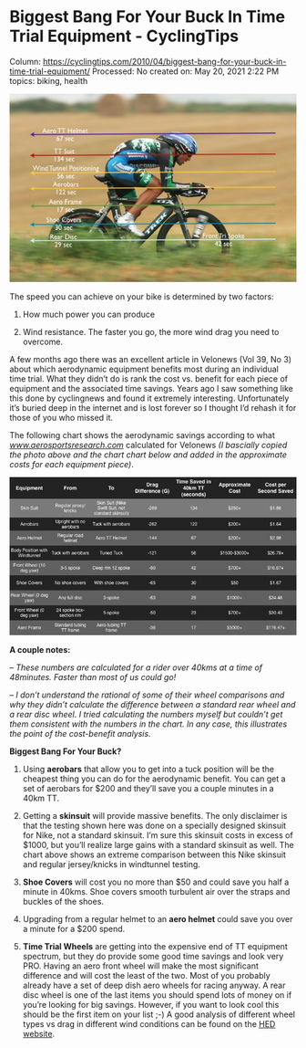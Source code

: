 # Biggest Bang For Your Buck In Time Trial Equipment - CyclingTips

Column: https://cyclingtips.com/2010/04/biggest-bang-for-your-buck-in-time-trial-equipment/
Processed: No
created on: May 20, 2021 2:22 PM
topics: biking, health

![](Biggest%20Bang%20For%20Your%20Buck%20In%20Time%20Trial%20Equipment%20850339be864e4549a95be65fb24049ab/ITT-Time-Savings.jpg)

The speed you can achieve on your bike is determined by two factors:

1. How much power you can produce

2. Wind resistance. The faster you go, the more wind drag you need to overcome.

A few months ago there was an excellent article in Velonews (Vol 39, No 3) about which aerodynamic equipment benefits most during an individual time trial. What they didn’t do is rank the cost vs. benefit for each piece of equipment and the associated time savings. Years ago I saw something like this done by cyclingnews and found it extremely interesting. Unfortunately it’s buried deep in the internet and is lost forever so I thought I’d rehash it for those of you who missed it.

The following chart shows the aerodynamic savings according to what *www.aerosportsresearch.com* calculated for Velonews *(I bascially copied the photo above and the chart chart below and added in the approximate costs for each equipment piece)*.

![](Biggest%20Bang%20For%20Your%20Buck%20In%20Time%20Trial%20Equipment%20850339be864e4549a95be65fb24049ab/ttchart.jpg)

**A couple notes:**

*– These numbers are calculated for a rider over 40kms at a time of 48minutes. Faster than most of us could go!*

*– I don’t understand the rational of some of their wheel comparisons and why they didn’t calculate the difference between a standard rear wheel and a rear disc wheel. I tried calculating the numbers myself but couldn’t get them consistent with the numbers in the chart. In any case, this illustrates the point of the cost-benefit analysis.*

**Biggest Bang For Your Buck?**

1. Using **aerobars** that allow you to get into a tuck position will be the cheapest thing you can do for the aerodynamic benefit. You can get a set of aerobars for $200 and they’ll save you a couple minutes in a 40km TT.

2. Getting a **skinsuit** will provide massive benefits. The only disclaimer is that the testing shown here was done on a specially designed skinsuit for Nike, not a standard skinsuit. I’m sure this skinsuit costs in excess of $1000, but you’ll realize large gains with a standard skinsuit as well. The chart above shows an extreme comparison between this Nike skinsuit and regular jersey/knicks in windtunnel testing.

3. **Shoe Covers** will cost you no more than $50 and could save you half a minute in 40kms. Shoe covers smooth turbulent air over the straps and buckles of the shoes.

4. Upgrading from a regular helmet to an **aero helmet** could save you over a minute for a $200 spend.

5. **Time Trial Wheels** are getting into the expensive end of TT equipment spectrum, but they do provide some good time savings and look very PRO. Having an aero front wheel will make the most significant difference and will cost the least of the two. Most of you probably already have a set of deep dish aero wheels for racing anyway. A rear disc wheel is one of the last items you should spend lots of money on if you’re looking for big savings. However, if you want to look cool this should be the first item on your list ;-) A good analysis of different wheel types vs drag in different wind conditions can be found on the [HED website](http://www.hedcycling.com/aerodynamics_technology/).